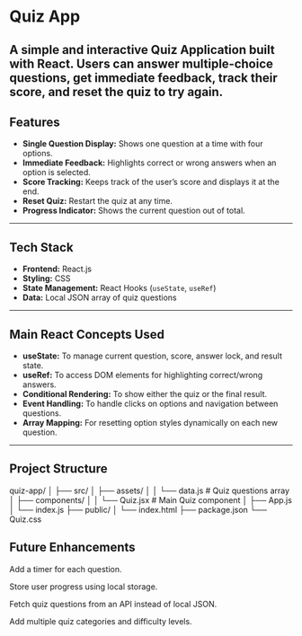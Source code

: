 # Quiz App

A simple and interactive **Quiz Application** built with **React**. Users can answer multiple-choice questions, get immediate feedback, track their score, and reset the quiz to try again.
---

## Features

- **Single Question Display:** Shows one question at a time with four options.  
- **Immediate Feedback:** Highlights correct or wrong answers when an option is selected.  
- **Score Tracking:** Keeps track of the user’s score and displays it at the end.  
- **Reset Quiz:** Restart the quiz at any time.  
- **Progress Indicator:** Shows the current question out of total.

---

## Tech Stack

- **Frontend:** React.js  
- **Styling:** CSS  
- **State Management:** React Hooks (`useState`, `useRef`)  
- **Data:** Local JSON array of quiz questions

---

## Main React Concepts Used

- **useState:** To manage current question, score, answer lock, and result state.  
- **useRef:** To access DOM elements for highlighting correct/wrong answers.  
- **Conditional Rendering:** To show either the quiz or the final result.  
- **Event Handling:** To handle clicks on options and navigation between questions.  
- **Array Mapping:** For resetting option styles dynamically on each new question.

---

## Project Structure

quiz-app/
│
├── src/
│   ├── assets/
│   │   └── data.js        # Quiz questions array
│   ├── components/
│   │   └── Quiz.jsx       # Main Quiz component
│   ├── App.js
│   └── index.js
├── public/
│   └── index.html
├── package.json
└── Quiz.css


## Future Enhancements

Add a timer for each question.

Store user progress using local storage.

Fetch quiz questions from an API instead of local JSON.

Add multiple quiz categories and difficulty levels.

